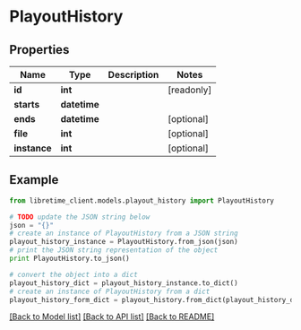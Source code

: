 # PlayoutHistory


## Properties

Name | Type | Description | Notes
------------ | ------------- | ------------- | -------------
**id** | **int** |  | [readonly] 
**starts** | **datetime** |  | 
**ends** | **datetime** |  | [optional] 
**file** | **int** |  | [optional] 
**instance** | **int** |  | [optional] 

## Example

```python
from libretime_client.models.playout_history import PlayoutHistory

# TODO update the JSON string below
json = "{}"
# create an instance of PlayoutHistory from a JSON string
playout_history_instance = PlayoutHistory.from_json(json)
# print the JSON string representation of the object
print PlayoutHistory.to_json()

# convert the object into a dict
playout_history_dict = playout_history_instance.to_dict()
# create an instance of PlayoutHistory from a dict
playout_history_form_dict = playout_history.from_dict(playout_history_dict)
```
[[Back to Model list]](../README.md#documentation-for-models) [[Back to API list]](../README.md#documentation-for-api-endpoints) [[Back to README]](../README.md)


